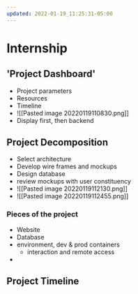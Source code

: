 ```yaml
---
updated: 2022-01-19_11:25:31-05:00
---
```

# Internship
## 'Project Dashboard'
* Project parameters
* Resources
* Timeline
* ![[Pasted image 20220119110830.png]]
* Display first, then backend

## Project Decomposition
* Select architecture
* Develop wire frames and mockups
* Design database
* review mockups with user constituency
* ![[Pasted image 20220119112130.png]]
* ![[Pasted image 20220119112455.png]]
### Pieces of the project
* Website
* Database
* environment, dev & prod containers
	* interaction and remote access
* 

## Project Timeline